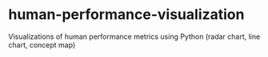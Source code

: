 # human-performance-visualization
Visualizations of human performance metrics using Python (radar chart, line chart, concept map)
